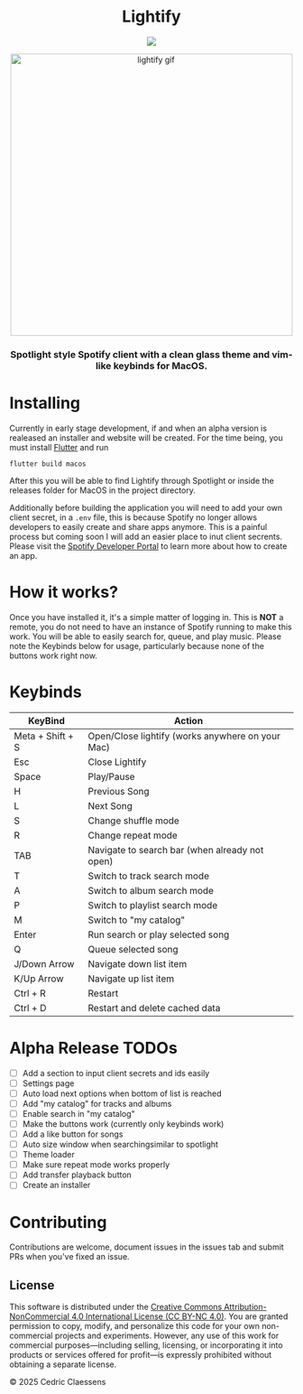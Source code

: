 <h1 align="center">Lightify</h1>
<p align="center">
  
  <a href="https://creativecommons.org/licenses/by-nc/4.0/">
	    <img src="https://img.shields.io/badge/License-CC%20BY--NC%204.0-lightgrey.svg" />
	</a> 

</p> 

<p align="center">
  <img src="https://github.com/user-attachments/assets/05d1a215-9486-4c38-8dd8-81f4b5f19e4e"
       alt="lightify gif"
       width="500" />
</p>

<h3 align="center">
  Spotlight style Spotify client with a clean glass theme and vim-like keybinds for MacOS.
</h3>

# Installing
Currently in early stage development, if and when an alpha version is realeased an installer and website will be created.
For the time being, you must install [Flutter](https://flutter.dev/) and run 

```flutter build macos```

After this you will be able to find Lightify through Spotlight or inside the releases 
folder for MacOS in the project directory. 

Additionally before building the application you will need to add your own client secret, in a `.env` file, this is because Spotify
no longer allows developers to easily create and share apps anymore. This is a painful process but coming soon I will add an easier place to
inut client secrents. Please visit the [Spotify Developer Portal](https://developer.spotify.com/dashboard) to learn more about how to create an app.

# How it works?
Once you have installed it, it's a simple matter of logging in. This is **NOT** a remote, you do not need to have an instance of Spotify
running to make this work. You will be able to easily search for, queue, and play music. Please note the Keybinds below for usage, particularly because none of the buttons work
right now. 

# Keybinds
| KeyBind | Action |
| - | - |
| Meta + Shift + S | Open/Close lightify (works anywhere on your Mac) |
| Esc | Close Lightify |
| Space | Play/Pause |
| H | Previous Song |
| L | Next Song |
| S | Change shuffle mode |
| R | Change repeat mode | 
| TAB | Navigate to search bar (when already not open) |
| T | Switch to track search mode |
| A | Switch to album search mode |
| P | Switch to playlist search mode |
| M | Switch to "my catalog" | 
| Enter | Run search or play selected song |
| Q | Queue selected song |
| J/Down Arrow | Navigate down list item |
| K/Up Arrow | Navigate up list item |
| Ctrl + R | Restart |
| Ctrl + D | Restart and delete cached data |

# Alpha Release TODOs 
- [ ] Add a section to input client secrets and ids easily
- [ ] Settings page
- [ ] Auto load next options when bottom of list is reached
- [ ] Add "my catalog" for tracks and albums
- [ ] Enable search in "my catalog"
- [ ] Make the buttons work (currently only keybinds work)
- [ ] Add a like button for songs
- [ ] Auto size window when searchingsimilar to spotlight 
- [ ] Theme loader
- [ ] Make sure repeat mode works properly
- [ ] Add transfer playback button
- [ ] Create an installer 

# Contributing
Contributions are welcome, document issues in the issues tab and submit PRs when you've fixed an issue. 

## License
This software is distributed under the [Creative Commons Attribution-NonCommercial 4.0 International License (CC BY-NC 4.0)](LICENSE). You are granted permission to copy, modify, and personalize this code for your own non-commercial projects and experiments. However, any use of this work for commercial purposes—including selling, licensing, or incorporating it into products or services offered for profit—is expressly prohibited without obtaining a separate license.

© 2025 Cedric Claessens
